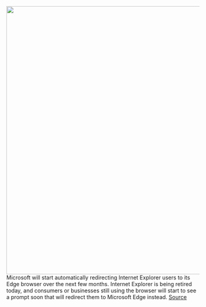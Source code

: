 <img src='https://cdn.vox-cdn.com/thumbor/IORsB5TvfEY8rUATzzKECEczXQE=/0x0:640x427/1200x800/filters:focal(269x163:371x265)/cdn.vox-cdn.com/uploads/chorus_image/image/70978575/ie9logo.0.jpg' width='700px' /><br/>
Microsoft will start automatically redirecting Internet Explorer users to its Edge browser over the next few months. Internet Explorer is being retired today, and consumers or businesses still using the browser will start to see a prompt soon that will redirect them to Microsoft Edge instead.
<a href='https://www.theverge.com/2022/6/15/23168984/microsoft-internet-explorer-redirect-edge-prompt'> Source <a/>